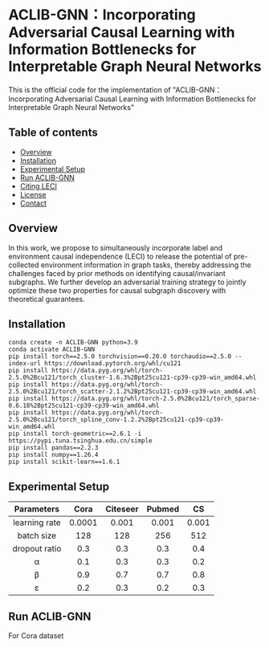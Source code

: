 # ACLIB-GNN：Incorporating Adversarial Causal Learning with Information Bottlenecks for Interpretable Graph Neural Networks
This is the official code for the implementation of "ACLIB-GNN：Incorporating Adversarial Causal Learning with Information Bottlenecks for Interpretable Graph Neural Networks"
## Table of contents
* [Overview](#overview)
* [Installation](#installation)
* [Experimental Setup](#experimental-setup)
* [Run ACLIB-GNN](#run-aclib-gnn)
* [Citing LECI](#citing-ACLIB-GNN)
* [License](#license)
* [Contact](#contact)

## Overview

In this work, we propose to simultaneously incorporate label and environment causal independence (LECI) to 
release the potential of pre-collected environment information in graph tasks, thereby addressing the challenges faced by prior methods on identifying 
causal/invariant subgraphs. We further develop an adversarial training strategy to jointly optimize these two properties for 
causal subgraph discovery with theoretical guarantees.

## Installation
```shell
conda create -n ACLIB-GNN python=3.9
conda activate ACLIB-GNN
pip install torch==2.5.0 torchvision==0.20.0 torchaudio==2.5.0 --index-url https://download.pytorch.org/whl/cu121
pip install https://data.pyg.org/whl/torch-2.5.0%2Bcu121/torch_cluster-1.6.3%2Bpt25cu121-cp39-cp39-win_amd64.whl
pip install https://data.pyg.org/whl/torch-2.5.0%2Bcu121/torch_scatter-2.1.2%2Bpt25cu121-cp39-cp39-win_amd64.whl
pip install https://data.pyg.org/whl/torch-2.5.0%2Bcu121/torch_sparse-0.6.18%2Bpt25cu121-cp39-cp39-win_amd64.whl
pip install https://data.pyg.org/whl/torch-2.5.0%2Bcu121/torch_spline_conv-1.2.2%2Bpt25cu121-cp39-cp39-win_amd64.whl
pip install torch-geometric==2.6.1 -i https://pypi.tuna.tsinghua.edu.cn/simple
pip install pandas==2.2.3
pip install numpy==1.26.4
pip install scikit-learn==1.6.1
```

## Experimental Setup

| Parameters | Cora | Citeseer | Pubmed | CS |
| :--: | :--: | :--: | :--: | :--: |
| learning rate | 0.0001 | 0.001 | 0.001 | 0.001 |
| batch size | 128 | 128 | 256 | 512 |
| dropout ratio | 0.3 | 0.3 | 0.3 | 0.4 |
| α | 0.1 | 0.3 | 0.3 | 0.2 |
| β | 0.9 | 0.7 | 0.7 | 0.8 |
| ε | 0.2 | 0.3 | 0.2 | 0.3 |

## Run ACLIB-GNN

For Cora dataset
```shell

```
